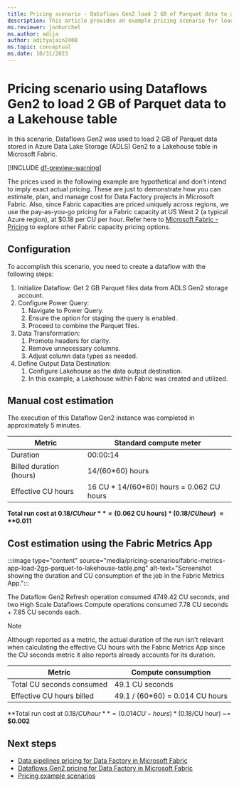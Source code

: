```yaml
---
title: Pricing scenario - Dataflows Gen2 load 2 GB of Parquet data to a Lakehouse table
description: This article provides an example pricing scenario for loading 2 GB of Parquet data to a Lakehouse Table using Dataflows Gen2 for Data Factory in Microsoft Fabric.
ms.reviewer: jonburchel
ms.author: adija
author: adityajain2408
ms.topic: conceptual
ms.date: 10/31/2023
---
```


# Pricing scenario using Dataflows Gen2 to load 2 GB of Parquet data to a Lakehouse table

In this scenario, Dataflows Gen2 was used to load 2 GB of Parquet data stored in Azure Data Lake Storage (ADLS) Gen2 to a Lakehouse table in Microsoft Fabric.

[!INCLUDE [df-preview-warning](includes/data-factory-preview-warning.md)]

The prices used in the following example are hypothetical and don’t intend to imply exact actual pricing. These are just to demonstrate how you can estimate, plan, and manage cost for Data Factory projects in Microsoft Fabric. Also, since Fabric capacities are priced uniquely across regions, we use the pay-as-you-go pricing for a Fabric capacity at US West 2 (a typical Azure region), at $0.18 per CU per hour. Refer here to [Microsoft Fabric - Pricing](https://azure.microsoft.com/pricing/details/microsoft-fabric/) to explore other Fabric capacity pricing options.

## Configuration

To accomplish this scenario, you need to create a dataflow with the following steps:

1. Initialize Dataflow: Get 2 GB Parquet files data from ADLS Gen2 storage account.
1. Configure Power Query:
   1. Navigate to Power Query.
   1. Ensure the option for staging the query is enabled.
   1. Proceed to combine the Parquet files.
1. Data Transformation:
   1. Promote headers for clarity.
   1. Remove unnecessary columns.
   1. Adjust column data types as needed.
1. Define Output Data Destination:
   1. Configure Lakehouse as the data output destination.
   1. In this example, a Lakehouse within Fabric was created and utilized.

## Manual cost estimation

The execution of this Dataflow Gen2 instance was completed in approximately 5 minutes.

|Metric  |Standard compute meter  |
|---------|---------|
|Duration     | 00:00:14        |
|Billed duration (hours)     | 14/(60*60) hours         |
|Effective CU hours    | 16 CU * 14/(60*60) hours = 0.062 CU hours        |

**Total run cost at $0.18/CU hour** = ($0.062 CU hours) * ($0.18/CU hour) ~= **$0.011**

## Cost estimation using the Fabric Metrics App

:::image type="content" source="media/pricing-scenarios/fabric-metrics-app-load-2gp-parquet-to-lakehouse-table.png" alt-text="Screenshot showing the duration and CU consumption of the job in the Fabric Metrics App.":::

The Dataflow Gen2 Refresh operation consumed 4749.42 CU seconds, and two High Scale Dataflows Compute operations consumed 7.78 CU seconds + 7.85 CU seconds each.

> [!NOTE]
> Although reported as a metric, the actual duration of the run isn't relevant when calculating the effective CU hours with the Fabric Metrics App since the CU seconds metric it also reports already accounts for its duration.

|Metric  |Compute consumption  |
|---------|---------|
|Total CU seconds consumed | 49.1 CU seconds |
|Effective CU hours billed | 49.1 / (60*60) = 0.014  CU hours |

**Total run cost at $0.18/CU hour** = (0.014 CU-hours) * ($0.18/CU hour) ~= **$0.002**

## Next steps

- [Data pipelines pricing for Data Factory in Microsoft Fabric](pricing-pipelines.md)
- [Dataflows Gen2 pricing for Data Factory in Microsoft Fabric](pricing-dataflows-gen2.md)
- [Pricing example scenarios](pricing-overview.md#pricing-examples)
